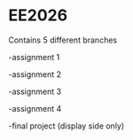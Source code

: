# EE2026
Contains 5 different branches

-assignment 1

-assignment 2

-assignment 3

-assignment 4

-final project (display side only)
